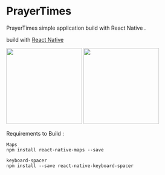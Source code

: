 # PrayerTimes
PrayerTimes simple application build with React Native .


build with  [React Native](https://facebook.github.io/react-native/)

<img src="https://github.com/GeneralRamy/prayertimes/raw/master/images/img_1.gif" width="200px" />
<img src="https://github.com/GeneralRamy/prayertimes/raw/master/images/img_2.gif" width="200px" />

Requirements to Build :

```
Maps
npm install react-native-maps --save

keyboard-spacer
npm install --save react-native-keyboard-spacer

```
